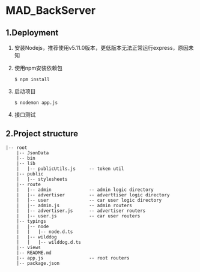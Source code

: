 # MAD_BackServer
## 1.Deployment   
1. 安装Nodejs，推荐使用v5.11.0版本，更低版本无法正常运行express，原因未知
2. 使用npm安装依赖包

    ```
    $ npm install
    ```
3. 启动项目

    ```
    $ nodemon app.js
    ```

4. 接口测试


## 2.Project structure   
```
|-- root
    |-- JsonData
    |-- bin
    |-- lib
    |   |-- publicUtils.js     -- token util
    |-- public
    |   |-- stylesheets
    |-- route
    |   |-- admin              -- admin logic directory
    |   |-- advertiser         -- adverttiser logic directory
    |   |-- user               -- car user logic directory
    |   |-- admin.js           -- admin routers
    |   |-- advertiser.js      -- advertiser routers
    |   |-- user.js            -- car user routers
    |-- typings
    |   |-- node
    |   |   |-- node.d.ts
    |   |-- wilddog
    |   |   |-- wilddog.d.ts
    |-- views
    |-- README.md
    |-- app.js                 -- root routers
    |-- package.json
```
 
